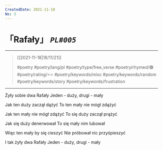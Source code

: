 ```yaml
---
CreatedDate: 2021-11-18
No: 3
---
```

# 「Rafały」 *`PL#005`*

---

> [[2021-11-18|18/11/21]]
> 
> #poetry
> #poetry/lang/pl 
> #poetry/type/free_verse 
> #poetry/rhymed/🟢 
> #poetry/rating/⭐⭐ 
> #poetry/keywords/misc #poetry/keywords/random #poetry/keywords/story #poetry/keywords/frustration 

---

Żyły sobie dwa Rafały
   Jeden - duży, drugi - mały

Jak ten duży zaczął dążyć
   To ten mały nie mógł zdążyć

Jak ten mały nie mógł zdążyć
   To się duży zaczął prążyć

Jak się duży denerwował
   To się mały nim lubował

Więc ten mały by się cieszyć
   Nie próbował nic przyśpieszyć

I tak żyły dwa Rafały
   Jeden - duży, drugi - mały